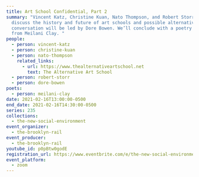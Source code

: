 ```yaml
---
title: Art School Confidential, Part 2
summary: "Vincent Katz, Christine Kuan, Nato Thompson, and Robert Storr will
  discuss the history and future of art schools and possible alternatives. The
  conversation will be led by Dore Bowen. We’ll conclude with a poetry reading
  from Meilani Clay. "
people:
  - person: vincent-katz
  - person: christine-kuan
  - person: nato-thompson
    related_links:
      - url: https://www.thealternativeartschool.net
        text: The Alternative Art School
  - person: robert-storr
  - person: dore-bowen
poets:
  - person: meilani-clay
date: 2021-02-16T13:00:00-0500
end_date: 2021-02-16T14:30:00-0500
series: 235
collections:
  - the-new-social-environment
event_organizer:
  - the-brooklyn-rail
event_producer:
  - the-brooklyn-rail
youtube_id: p0pBtw0godE
registration_url: https://www.eventbrite.com/e/the-new-social-environment-235-art-school-confidential-part-2-tickets-141203123343
event_platform:
  - zoom
---
```

